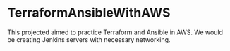 # TerraformAnsibleWithAWS
This projected aimed to practice Terraform and Ansible in AWS. We would be creating Jenkins servers with necessary networking. 
